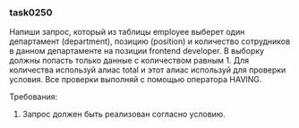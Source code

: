 
### task0250

Напиши запрос, который из таблицы employee выберет один департамент (department), позицию (position) и количество
сотрудников в данном департаменте на позиции frontend developer. В выборку должны попасть только данные с количеством
равным 1. Для количества используй алиас total и этот алиас используй для проверки условия. Все проверки выполняй
с помощью оператора HAVING.


Требования:
1.	Запрос должен быть реализован согласно условию.


